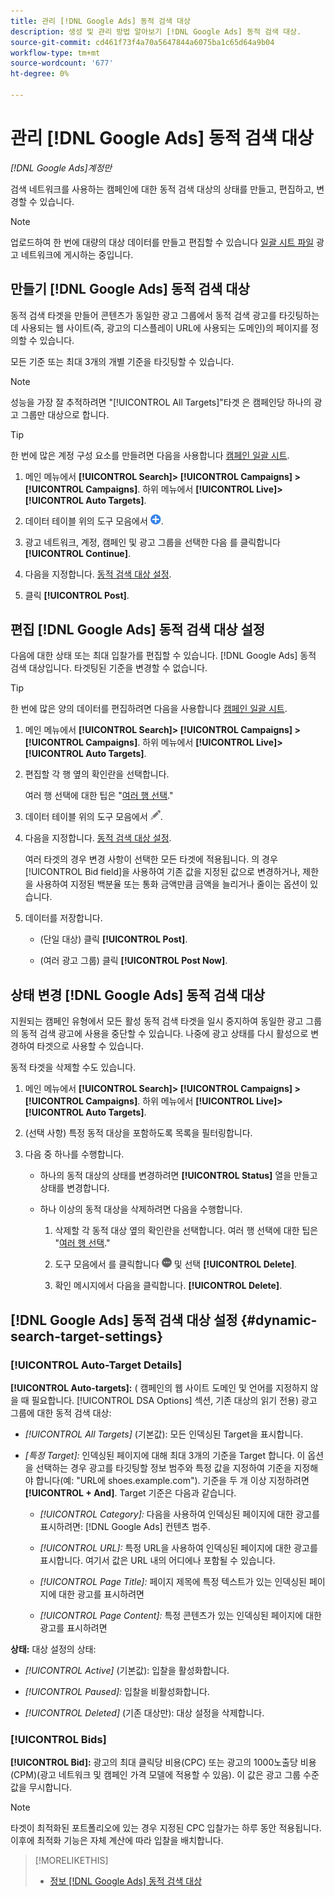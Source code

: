 ```yaml
---
title: 관리 [!DNL Google Ads] 동적 검색 대상
description: 생성 및 관리 방법 알아보기 [!DNL Google Ads] 동적 검색 대상.
source-git-commit: cd461f73f4a70a5647844a6075ba1c65d64a9b04
workflow-type: tm+mt
source-wordcount: '677'
ht-degree: 0%

---
```


# 관리 [!DNL Google Ads] 동적 검색 대상

*[!DNL Google Ads]계정만*

검색 네트워크를 사용하는 캠페인에 대한 동적 검색 대상의 상태를 만들고, 편집하고, 변경할 수 있습니다.

>[!NOTE]
>
>업로드하여 한 번에 대량의 대상 데이터를 만들고 편집할 수 있습니다 [일괄 시트 파일](/help/search-social-commerce/campaign-management/bulksheets/bulksheet-about.md) 광고 네트워크에 게시하는 중입니다.

## 만들기 [!DNL Google Ads] 동적 검색 대상

동적 검색 타겟을 만들어 콘텐츠가 동일한 광고 그룹에서 동적 검색 광고를 타깃팅하는 데 사용되는 웹 사이트(즉, 광고의 디스플레이 URL에 사용되는 도메인)의 페이지를 정의할 수 있습니다.

모든 기준 또는 최대 3개의 개별 기준을 타깃팅할 수 있습니다.

>[!NOTE]
>
>성능을 가장 잘 추적하려면 &quot;[!UICONTROL All Targets]&quot;타겟 은 캠페인당 하나의 광고 그룹만 대상으로 합니다.

>[!TIP]
>
>한 번에 많은 계정 구성 요소를 만들려면 다음을 사용합니다 [캠페인 일괄 시트](/help/search-social-commerce/campaign-management/bulksheets/bulksheet-about.md).

1. 메인 메뉴에서 **[!UICONTROL Search]> [!UICONTROL Campaigns] >[!UICONTROL Campaigns]**. 하위 메뉴에서 **[!UICONTROL Live]>[!UICONTROL Auto Targets]**.

1. 데이터 테이블 위의 도구 모음에서 ![만들기](/help/search-social-commerce/assets/add.png "만들기").

1. 광고 네트워크, 계정, 캠페인 및 광고 그룹을 선택한 다음 를 클릭합니다 **[!UICONTROL Continue]**.

1. 다음을 지정합니다. [동적 검색 대상 설정](#dynamic-search-target-settings).

1. 클릭 **[!UICONTROL Post]**.

## 편집 [!DNL Google Ads] 동적 검색 대상 설정

다음에 대한 상태 또는 최대 입찰가를 편집할 수 있습니다. [!DNL Google Ads] 동적 검색 대상입니다. 타겟팅된 기준을 변경할 수 없습니다.

>[!TIP]
>
>한 번에 많은 양의 데이터를 편집하려면 다음을 사용합니다 [캠페인 일괄 시트](/help/search-social-commerce/campaign-management/bulksheets/bulksheet-about.md).

1. 메인 메뉴에서 **[!UICONTROL Search]> [!UICONTROL Campaigns] >[!UICONTROL Campaigns]**. 하위 메뉴에서 **[!UICONTROL Live]>[!UICONTROL Auto Targets]**.

1. 편집할 각 행 옆의 확인란을 선택합니다.

   여러 행 선택에 대한 팁은 &quot;[여러 행 선택](/help/search-social-commerce/common-tasks/navigation-editing-selection/multiple-rows-select.md).&quot;

1. 데이터 테이블 위의 도구 모음에서 ![편집](/help/search-social-commerce/assets/edit.png "편집").

1. 다음을 지정합니다. [동적 검색 대상 설정](#dynamic-search-target-settings).

   여러 타겟의 경우 변경 사항이 선택한 모든 타겟에 적용됩니다. 의 경우 [!UICONTROL Bid field]을 사용하여 기존 값을 지정된 값으로 변경하거나, 제한을 사용하여 지정된 백분율 또는 통화 금액만큼 금액을 늘리거나 줄이는 옵션이 있습니다.

1. 데이터를 저장합니다.

   * (단일 대상) 클릭 **[!UICONTROL Post]**.

   * (여러 광고 그룹) 클릭 **[!UICONTROL Post Now]**.

## 상태 변경 [!DNL Google Ads] 동적 검색 대상

지원되는 캠페인 유형에서 모든 활성 동적 검색 타겟을 일시 중지하여 동일한 광고 그룹의 동적 검색 광고에 사용을 중단할 수 있습니다. 나중에 광고 상태를 다시 활성으로 변경하여 타겟으로 사용할 수 있습니다.

동적 타겟을 삭제할 수도 있습니다.

1. 메인 메뉴에서 **[!UICONTROL Search]> [!UICONTROL Campaigns] >[!UICONTROL Campaigns]**. 하위 메뉴에서 **[!UICONTROL Live]>[!UICONTROL Auto Targets]**.

1. (선택 사항) 특정 동적 대상을 포함하도록 목록을 필터링합니다.

1. 다음 중 하나를 수행합니다.

   * 하나의 동적 대상의 상태를 변경하려면 **[!UICONTROL Status]** 열을 만들고 상태를 변경합니다.

   * 하나 이상의 동적 대상을 삭제하려면 다음을 수행합니다.

      1. 삭제할 각 동적 대상 옆의 확인란을 선택합니다.
      여러 행 선택에 대한 팁은 &quot;[여러 행 선택](/help/search-social-commerce/common-tasks/navigation-editing-selection/multiple-rows-select.md).&quot;

      1. 도구 모음에서 를 클릭합니다 ![자세히](/help/search-social-commerce/assets/more.png "자세히") 및 선택 **[!UICONTROL Delete]**.

      1. 확인 메시지에서 다음을 클릭합니다. **[!UICONTROL Delete]**.


## [!DNL Google Ads] 동적 검색 대상 설정 {#dynamic-search-target-settings}

### [!UICONTROL Auto-Target Details]

**[!UICONTROL Auto-targets]:** ( 캠페인의 웹 사이트 도메인 및 언어를 지정하지 않을 때 필요합니다. [!UICONTROL DSA Options] 섹션, 기존 대상의 읽기 전용) 광고 그룹에 대한 동적 검색 대상:

* *[!UICONTROL All Targets]* (기본값): 모든 인덱싱된 Target을 표시합니다.

* *\[특정 Target\]:* 인덱싱된 페이지에 대해 최대 3개의 기준을 Target 합니다. 이 옵션을 선택하는 경우 광고를 타깃팅할 정보 범주와 특정 값을 지정하여 기준을 지정해야 합니다(예: &quot;URL에 shoes.example.com&quot;). 기준을 두 개 이상 지정하려면 **[!UICONTROL + And]**. Target 기준은 다음과 같습니다.

   * *[!UICONTROL Category]:* 다음을 사용하여 인덱싱된 페이지에 대한 광고를 표시하려면: [!DNL Google Ads] 컨텐츠 범주.

   * *[!UICONTROL URL]:* 특정 URL을 사용하여 인덱싱된 페이지에 대한 광고를 표시합니다. 여기서 값은 URL 내의 어디에나 포함될 수 있습니다.

   * *[!UICONTROL Page Title]:* 페이지 제목에 특정 텍스트가 있는 인덱싱된 페이지에 대한 광고를 표시하려면

   * *[!UICONTROL Page Content]:* 특정 콘텐츠가 있는 인덱싱된 페이지에 대한 광고를 표시하려면

**상태:** 대상 설정의 상태:

* *[!UICONTROL Active]* (기본값): 입찰을 활성화합니다.

* *[!UICONTROL Paused]:* 입찰을 비활성화합니다.

* *[!UICONTROL Deleted]* (기존 대상만): 대상 설정을 삭제합니다.

### [!UICONTROL Bids]

**[!UICONTROL Bid]:** 광고의 최대 클릭당 비용(CPC) 또는 광고의 1000노출당 비용(CPM)(광고 네트워크 및 캠페인 가격 모델에 적용할 수 있음). 이 값은 광고 그룹 수준 값을 무시합니다.

>[!NOTE]
>
>타겟이 최적화된 포트폴리오에 있는 경우 지정된 CPC 입찰가는 하루 동안 적용됩니다. 이후에 최적화 기능은 자체 계산에 따라 입찰을 배치합니다.

>[!MORELIKETHIS]
>
>* [정보 [!DNL Google Ads] 동적 검색 대상](dynamic-search-target-about.md)


